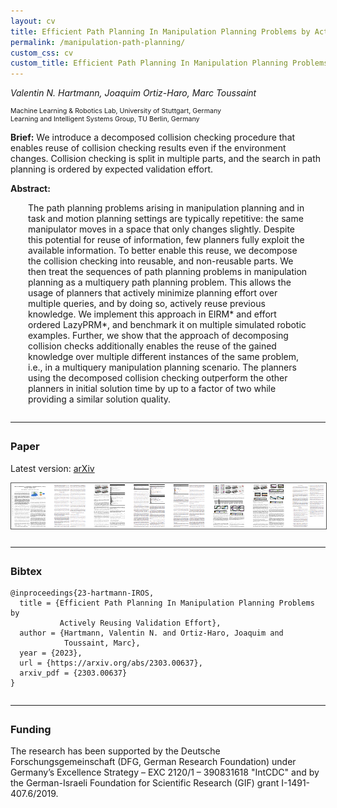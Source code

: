 ```yaml
---
layout: cv
title: Efficient Path Planning In Manipulation Planning Problems by Actively Reusing Validation Effort
permalink: /manipulation-path-planning/
custom_css: cv
custom_title: Efficient Path Planning In Manipulation Planning Problems by Actively Reusing Validation Effort
---
```


*Valentin N. Hartmann, Joaquim Ortiz-Haro, Marc Toussaint*
<p style="font-size:8pt">Machine Learning & Robotics Lab, University of Stuttgart, Germany<br>
Learning and Intelligent Systems Group, TU Berlin, Germany</p>

**Brief:**
We introduce a decomposed collision checking procedure that enables reuse of collision checking results even if the environment changes.
Collision checking is split in multiple parts, and the search in path planning is ordered by expected validation effort.

**Abstract:**
<div style="display:block; margin: 0 2em 0 2em">
The path planning problems arising in manipulation planning and in task and motion planning settings are typically repetitive: the same manipulator moves in a space that only changes slightly. Despite this potential for reuse of information, few planners fully exploit the available information. To better enable this reuse, we decompose the collision checking into reusable, and non-reusable parts. We then treat the sequences of path planning problems in manipulation planning as a multiquery path planning problem. This allows the usage of planners that actively minimize planning effort over multiple queries, and by doing so, actively reuse previous knowledge. We implement this approach in EIRM* and effort ordered LazyPRM*, and benchmark it on multiple simulated robotic examples. Further, we show that the approach of decomposing collision checks additionally enables the reuse of the gained knowledge over multiple different instances of the same problem, i.e., in a multiquery manipulation planning scenario. The planners using the decomposed collision checking outperform the other planners in initial solution time by up to a factor of two while providing a similar solution quality.
</div>

<hr style="margin: 2em 0 2em;">

### Paper 

Latest version: [arXiv](https://arxiv.org/abs/2303.00637)

<a href="https://arxiv.org/abs/2303.00637" target="_blank"><img src="/assets/manip-path-planning/thumb.png" style="display:block; margin:0 auto; border: 1px solid #555;"></a>

<hr style="margin: 2em 0 2em;">

### Bibtex

```
@inproceedings{23-hartmann-IROS,
  title = {Efficient Path Planning In Manipulation Planning Problems by 
           Actively Reusing Validation Effort},
  author = {Hartmann, Valentin N. and Ortiz-Haro, Joaquim and 
            Toussaint, Marc},
  year = {2023},
  url = {https://arxiv.org/abs/2303.00637},
  arxiv_pdf = {2303.00637}
}
```

<hr style="margin: 2em 0 2em;">

### Funding
The research has been supported by the Deutsche Forschungsgemeinschaft (DFG, German Research Foundation) under Germany’s Excellence Strategy – EXC 2120/1 – 390831618 "IntCDC" and by the German-Israeli Foundation for Scientific Research (GIF) grant I-1491-407.6/2019.
